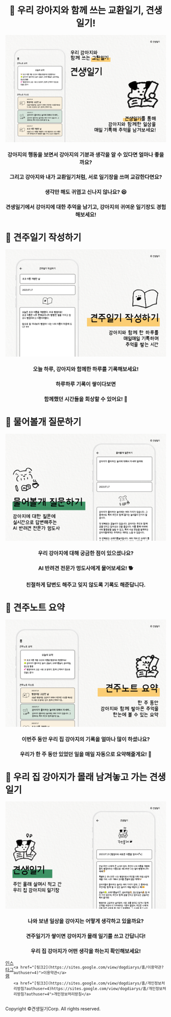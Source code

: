 <h1 align="center">🐶 우리 강아지와 함께 쓰는 교환일기, 견생일기!</h1>

![firstpage.png](./assets/firstpage.png)

<h3 align="center">강아지의 행동을 보면서 강아지의 기분과 생각을 알 수 있다면 얼마나 좋을까요?</h3>
<h3 align="center">그리고 강아지와 내가 교환일기처럼, 서로 일기장을 쓰며 교감한다면요?</h3>
<h3 align="center">생각만 해도 귀엽고 신나지 않나요? 😆</h3>
<h3 align="center">견생일기에서 강아지에 대한 추억을 남기고, 강아지의 귀여운 일기장도 경험해보세요!</h3>


# 📖 견주일기 작성하기

![ownerdiary.png](./assets/ownerdiary.png)

<h3 align="center">오늘 하루, 강아지와 함께한 하루를 기록해보세요!</h3>
<h3 align="center">하루하루 기록이 쌓이다보면</h3>
<h3 align="center">함께했던 시간들을 회상할 수 있어요! 🐶</h3>


# 🔮 물어볼개 질문하기

![question.png](./assets/question.png)

<h3 align="center">우리 강아지에 대해 궁금한 점이 있으셨나요?</h3>
<h3 align="center">AI 반려견 전문가 멍도사에게 물어보세요! 🐕</h3>
<h3 align="center">친절하게 답변도 해주고 잊지 않도록 기록도 해준답니다.</h3>


# 📝 견주노트 요약

![summary.png](./assets/summary.png)

<h3 align="center">이번주 동안 우리 집 강아지의 기록을 얼마나 많이 하셨나요?</h3>
<h3 align="center">우리가 한 주 동안 있었던 일을 매일 자동으로 요약해줄게요! 🐩</h3>


# 💌 우리 집 강아지가 몰래 남겨놓고 가는 견생일기

![dogdiary.png](./assets/dogdiary.png)

<h3 align="center">나와 보낸 일상을 강아지는 어떻게 생각하고 있을까요?</h3>
<h3 align="center">견주일기가 쌓이면 강아지가 몰래 일기를 쓰고 간답니다!</h3>
<h3 align="center">우리 집 강아지가 어떤 생각을 하는지 확인해보세요!</h3>



<div style="display: flex; justify-content: space-between;">
    <a href="[링크1](https://www.instagram.com/mydogdiary_official/)">인스타그램</a>
    
    <a href="[링크2](https://sites.google.com/view/dogdiarys/홈/이용약관?authuser=4)">이용약관</a>
    
    <a href="[링크3](https://sites.google.com/view/dogdiarys/홈/개인정보처리방침?authuser=4)https://sites.google.com/view/dogdiarys/홈/개인정보처리방침?authuser=4">개인정보처리방침</a>
    
</div>

Copyright ©견생일기Corp. All rights reserved.
